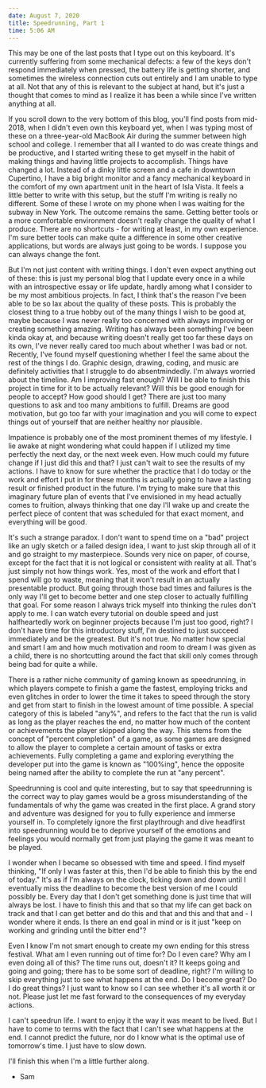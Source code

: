 ```yaml
---
date: August 7, 2020
title: Speedrunning, Part 1
time: 5:06 AM
---
```

This may be one of the last posts that I type out on this keyboard. It's currently suffering from some mechanical defects: a few of the keys don't respond immediately when pressed, the battery life is getting shorter, and sometimes the wireless connection cuts out entirely and I am unable to type at all. Not that any of this is relevant to the subject at hand, but it's just a thought that comes to mind as I realize it has been a while since I've written anything at all.

If you scroll down to the very bottom of this blog, you'll find posts from mid-2018, when I didn't even own this keyboard yet, when I was typing most of these on a three-year-old MacBook Air during the summer between high school and college. I remember that all I wanted to do was create things and be productive, and I started writing these to get myself in the habit of making things and having little projects to accomplish. Things have changed a lot. Instead of a dinky little screen and a cafe in downtown Cupertino, I have a big bright monitor and a fancy mechanical keyboard in the comfort of my own apartment unit in the heart of Isla Vista. It feels a little better to write with this setup, but the stuff I'm writing is really no different. Some of these I wrote on my phone when I was waiting for the subway in New York. The outcome remains the same. Getting better tools or a more comfortable environment doesn't really change the quality of what I produce. There are no shortcuts - for writing at least, in my own experience. I'm sure better tools can make quite a difference in some other creative applications, but words are always just going to be words. I suppose you can always change the font.

But I'm not just content with writing things. I don't even expect anything out of these: this is just my personal blog that I update every once in a while with an introspective essay or life update, hardly among what I consider to be my most ambitious projects. In fact, I think that's the reason I've been able to be so lax about the quality of these posts. This is probably the closest thing to a true hobby out of the many things I wish to be good at, maybe because I was never really too concerned with always improving or creating something amazing. Writing has always been something I've been kinda okay at, and because writing doesn't really get too far these days on its own, I've never really cared too much about whether I was bad or not. Recently, I've found myself questioning whether I feel the same about the rest of the things I do. Graphic design, drawing, coding, and music are definitely activities that I struggle to do absentmindedly. I'm always worried about the timeline. Am I improving fast enough? Will I be able to finish this project in time for it to be actually relevant? Will this be good enough for people to accept? How good should I get? There are just too many questions to ask and too many ambitions to fulfill. Dreams are good motivation, but go too far with your imagination and you will come to expect things out of yourself that are neither healthy nor plausible.

Impatience is probably one of the most prominent themes of my lifestyle. I lie awake at night wondering what could happen if I utilized my time perfectly the next day, or the next week even. How much could my future change if I just did this and that? I just can't wait to see the results of my actions. I have to know for sure whether the practice that I do today or the work and effort I put in for these months is actually going to have a lasting result or finished product in the future. I'm trying to make sure that this imaginary future plan of events that I've envisioned in my head actually comes to fruition, always thinking that one day I'll wake up and create the perfect piece of content that was scheduled for that exact moment, and everything will be good.

It's such a strange paradox. I don't want to spend time on a "bad" project like an ugly sketch or a failed design idea, I want to just skip through all of it and go straight to my masterpiece. Sounds very nice on paper, of course, except for the fact that it is not logical or consistent with reality at all. That's just simply not how things work. Yes, most of the work and effort that I spend will go to waste, meaning that it won't result in an actually presentable product. But going through those bad times and failures is the only way I'll get to become better and one step closer to actually fulfilling that goal. For some reason I always trick myself into thinking the rules don't apply to me. I can watch every tutorial on double speed and just halfheartedly work on beginner projects because I'm just too good, right? I don't have time for this introductory stuff, I'm destined to just succeed immediately and be the greatest. But it's not true. No matter how special and smart I am and how much motivation and room to dream I was given as a child, there is no shortcutting around the fact that skill only comes through being bad for quite a while.

There is a rather niche community of gaming known as speedrunning, in which players compete to finish a game the fastest, employing tricks and even glitches in order to lower the time it takes to speed through the story and get from start to finish in the lowest amount of time possible. A special category of this is labeled "any%", and refers to the fact that the run is valid as long as the player reaches the end, no matter how much of the content or achievements the player skipped along the way. This stems from the concept of "percent completion" of a game, as some games are designed to allow the player to complete a certain amount of tasks or extra achievements. Fully completing a game and exploring everything the developer put into the game is known as "100%ing", hence the opposite being named after the ability to complete the run at "any percent".

Speedrunning is cool and quite interesting, but to say that speedrunning is the correct way to play games would be a gross misunderstanding of the fundamentals of why the game was created in the first place. A grand story and adventure was designed for you to fully experience and immerse yourself in. To completely ignore the first playthrough and dive headfirst into speedrunning would be to deprive yourself of the emotions and feelings you would normally get from just playing the game it was meant to be played.

I wonder when I became so obsessed with time and speed. I find myself thinking, "If only I was faster at this, then I'd be able to finish this by the end of today." It's as if I'm always on the clock, ticking down and down until I eventually miss the deadline to become the best version of me I could possibly be. Every day that I don't get something done is just time that will always be lost. I have to finish this and that so that my life can get back on track and that I can get better and do this and that and this and that and - I wonder where it ends. Is there an end goal in mind or is it just "keep on working and grinding until the bitter end"?

Even I know I'm not smart enough to create my own ending for this stress festival. What am I even running out of time for? Do I even care? Why am I even doing all of this? The time runs out, doesn't it? It keeps going and going and going; there has to be some sort of deadline, right? I'm willing to skip everything just to see what happens at the end. Do I become great? Do I do great things? I just want to know so I can see whether it's all worth it or not. Please just let me fast forward to the consequences of my everyday actions.

I can't speedrun life. I want to enjoy it the way it was meant to be lived. But I have to come to terms with the fact that I can't see what happens at the end. I cannot predict the future, nor do I know what is the optimal use of tomorrow's time. I just have to slow down.

I'll finish this when I'm a little further along.

- Sam
